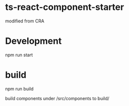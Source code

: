 # ts-react-component-starter
modified from CRA

# Development
npm run start

# build
npm run build

build components under /src/components to build/